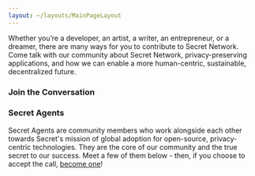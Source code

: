 ```yaml
---
layout: ~/layouts/MainPageLayout
---
```


<template v-slot:title>

## Secret Network Community

</template>

<slim-column>

Whether you’re a developer, an artist, a writer, an entrepreneur, or a dreamer, there are many ways for you to contribute to Secret Network. Come talk with our community about Secret Network, privacy-preserving applications, and how we can enable a more human-centric, sustainable, decentralized future.

</slim-column>

<slim-column>

### Join the Conversation

</slim-column>

<card-holder columns="3">

<community-card name="Secret Forum" to="https://forum.scrt.network/" class="forum">

<template v-slot:icon>

<themed-image>

<g-image light light-colored src="../src/assets/community-icons/forum-black.svg"></g-image>

<g-image dark dark-colored src="../src/assets/community-icons/forum-white.svg"></g-image>

</themed-image>

</template>

</community-card>

<community-card name="Discord Chat" to="https://discord.com/invite/SJK32GY" class="discord">

<template v-slot:icon>

<themed-image>

<g-image light light-colored src="../src/assets/community-icons/discord-black.svg"></g-image>

<g-image dark dark-colored src="../src/assets/community-icons/discord-white.svg"></g-image>

</themed-image>

</template>

</community-card>

<community-card name="Telegram" to="https://t.me/SCRTCommunity" class="telegram">

<template v-slot:icon>

<themed-image>

<g-image light light-colored src="../src/assets/community-icons/telegram-black.svg"></g-image>

<g-image dark dark-colored src="../src/assets/community-icons/telegram-white.svg"></g-image>

</themed-image>

</template>

</community-card>

<community-card name="Twitter" to="https://twitter.com/SecretNetwork" class="twitter">

<template v-slot:icon>

<themed-image>

<g-image light light-colored src="../src/assets/community-icons/twitter-black.svg"></g-image>

<g-image dark dark-colored src="../src/assets/community-icons/twitter-white.svg"></g-image>

</themed-image>

</template>

</community-card>

<community-card name="YouTube Channel" to="https://www.youtube.com/channel/UCZPqj7h7mzjwuSfw_UWxQPw" class="youtube">

<template v-slot:icon>

<themed-image>

<g-image light light-colored src="../src/assets/community-icons/youtube-black.svg"></g-image>

<g-image dark dark-colored src="../src/assets/community-icons/youtube-white.svg"></g-image>

</themed-image>

</template>

</community-card>

<community-card name="Github Repository" to="https://github.com/SecretFoundation/SecretWebsite" class="github">

<template v-slot:icon>

<themed-image>

<g-image light light-colored src="../src/assets/community-icons/github-black.svg"></g-image>

<g-image dark dark-colored src="../src/assets/community-icons/github-white.svg"></g-image>

</themed-image>

</template>

</community-card>

</card-holder>

<slim-column>

### Secret Agents

Secret Agents are community members who work alongside each other towards Secret's mission of global adoption for open-source, privacy-centric technologies. They are the core of our community and the true secret to our success. Meet a few of them below - then, if you choose to accept the call, [become one](https://airtable.com/shr6FPA7SW6p2gDTY)!

<grid columns="5" class="agents-grid">

<grid-item name="Mohammed" tag="Canada" tagTwo="" to="" src="agents/Mohammed - Canada.png">

</grid-item>

<grid-item name="Taariq" tag="South Africa" tagTwo="" to="" src="agents/Taariq - South Africa.png">

</grid-item>

<grid-item name="Brendan" tag="USA" tagTwo="" to="" src="agents/Brendan - USA.png" >

</grid-item>

<grid-item name="Ian" tag="Delta Quadrant" tagTwo="" to="" src="agents/Ian - Delta Quadrant.png">

</grid-item>

<grid-item name="Laura" tag="USA" tagTwo="" to="" src="agents/Laura - USA.png">

</grid-item>

<grid-item name="Vlad" tag="Russia" tagTwo="" to="" src="agents/Vlad - Russia.png">

</grid-item>

<grid-item name="Rina" tag="Russia" tagTwo="" to="" src="agents/Rina - Russia.png">

</grid-item>

<grid-item name="Vladimir" tag="Planet Earth" tagTwo="" to="" src="agents/Vladimir - Planet Earth.png">

</grid-item>

<grid-item name="James" tag="USA" tagTwo="" to="" src="agents/James - USA.png">

</grid-item>

<grid-item name="Josh" tag="UK" tagTwo="" to="" src="agents/Josh - UK.png">

</grid-item>

<grid-item name="Robin" tag="Switzerland" tagTwo="" to="" src="agents/Robin - Switzerland.png">

</grid-item>

<grid-item name="Eckhard" tag="Norway" tagTwo="" to="" src="agents/Eckhard - Norway.png">

</grid-item>

<grid-item name="Marcel" tag="Germany" tagTwo="" to="" src="agents/Marcel - Germany.png" >

</grid-item>

<grid-item name="Julian" tag="Switzerland" tagTwo="" to="" src="agents/Julian - Switzerland.png">

</grid-item>

<grid-item name="Zach" tag="USA" tagTwo="" to="" src="agents/Zach - USA.png">

</grid-item>

</grid>

</slim-column>

<small-announcement>

<template v-slot:content>

#### Committees

There is no more consequential way to get involved with Secret Network than to [become a Secret Agent](https://airtable.com/shr6FPA7SW6p2gDTY) and join a community committee. Committees are made up of experts and enthusiasts working together to build our network and ecosystem by executing Secret Missions!

<next-button class="turquoise" tag="Join Us Now" to="/committees">

</next-button>

</template>

</small-announcement>

<single-column>

<twin-columns class="sharing-secrets">

<template v-slot:left>

## Sharing Secrets Podcast

Sharing Secrets - a new series from the Secret Foundation - explores the biggest secrets of the blockchain and cryptocurrency space. Hosted by Tor Bair, Sharing Secrets features everything from interviews, to monologues, to special guests, to technical explainers, to surprises, and beyond.

</template>

<template v-slot:right>

<next-button tag="See more" to="/podcast">

</next-button>

</template>

</twin-columns>

</single-column>

<single-column>

<template>

<grid columns="3">

<media-card tag="podcast" title="Ep 10 - Brittany Kaiser - Cambridge Analytica & Own Your Data" src="media/image9.png" to="https://soundcloud.com/sharing-secrets/ep-10-brittany-kaiser-cambridge-analytica-own-your-data" cta="Listen Now"></media-card>

<media-card tag="podcast" title="Ep 9 - Jamie Burke - Outlier Ventures" src="media/image9.png" to="https://soundcloud.com/sharing-secrets/ep-9-jamie-burke-outlier-ventures" cta="Listen Now"></media-card>

<media-card tag="podcast" title="Ep 8 - RAC - Grammy Winning Musician" src="media/image9.png" to="https://soundcloud.com/sharing-secrets/ep-8-rac-grammy-winning-musician" cta="Listen Now"></media-card>

</grid>

</template>

</single-column>

<style lang="scss">
.community-card {
    &:hover {
        &.forum {
            background-color: $primary-orange-color;
        }
        &.discord {
            background-color: #7289DA;
        }
        &.telegram {
            background-color: #0085D3;
        }
        &.twitter {
            background-color: #1DA1F2;
        }
        &.youtube {
            background-color: #F00;
        }
        &.github {
            background-color: #24292E;
        }
        @include theme(dark dark-colored) {
            .community-card__icon {
                .themed-image {
                    img {
                        filter: invert(0);
                    }
                }
            }
        }
        @include theme(light light-colored) {
            .community-card__icon {
                .themed-image {
                    img {
                        filter: invert(1);
                    }
                }
            }
        }
        .community-card__name {
            h4 {
                color: white;
            }
        }
    }
}
.agents-grid {
    grid-row-gap: $gutter !important;
    grid-column-gap: $gutter !important;
    @include respond-to("medium and down") {
        grid-template-columns: repeat(4, 1fr) !important;
    }
    .grid-item {
        border: 0 !important;
        &__hover {
            @include respond-to("medium") {
                padding: $gutter 10px;
            }
            @include respond-to("small") {
                padding: $gutter 10px;
            }
            @include respond-to("xsmall and down") {
                padding: rem(5px);
            }
            .top, .bottom {
                span {
                    color: $primary-blue-color !important;
                    @include respond-to("medium and up") {
                        font-size: 15px;
                    }
                }
                p {
                    @include respond-to("medium and up") {
                        font-size: 18px;
                    }
                }
            } 
        }
    }
}
.twin-columns {
    &.sharing-secrets {
        grid-template-columns: 1fr 332px;
        padding-bottom: 0;
        .twins-column {
            &--start {
                width: 100%;
                padding: 0;
                justify-self: left;
                p {
                    margin-bottom: 0;
                }
            }
            &--end {
                width: 100%;
                padding-right: 0;
                text-align: right;
            }
        }
        @include respond-to("medium and down") {
            grid-template-columns: 100%;
            grid-template-rows: auto;
            grid-row-gap: rem(16px);
            .twins-column {
                &--start {
                    width: 100%;
                    padding: 0;
                    justify-self: left;
                }
                &--end {
                    width: 100%;
                    padding-right: unset;
                    padding-left: 0;
                    text-align: left;
                }
            }
        }
    }
}
</style>
